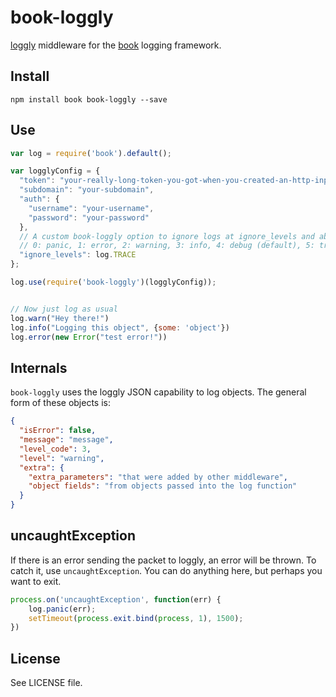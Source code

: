 # book-loggly

[loggly](http://loggly.com) middleware for the [book](https://github.com/defunctzombie/node-book) logging framework.

## Install

```
npm install book book-loggly --save
```

## Use

```javascript
var log = require('book').default();

var logglyConfig = {
  "token": "your-really-long-token-you-got-when-you-created-an-http-input",
  "subdomain": "your-subdomain",
  "auth": {
    "username": "your-username",
    "password": "your-password"
  },
  // A custom book-loggly option to ignore logs at ignore_levels and above
  // 0: panic, 1: error, 2: warning, 3: info, 4: debug (default), 5: trace
  "ignore_levels": log.TRACE
};

log.use(require('book-loggly')(logglyConfig));


// Now just log as usual
log.warn("Hey there!")
log.info("Logging this object", {some: 'object'})
log.error(new Error("test error!"))
```

## Internals

`book-loggly` uses the loggly JSON capability to log objects. The general form of these objects is:

```json
{
  "isError": false,
  "message": "message",
  "level_code": 3,
  "level": "warning",
  "extra": {
    "extra_parameters": "that were added by other middleware",
    "object fields": "from objects passed into the log function"
  }
}
```

## uncaughtException

If there is an error sending the packet to loggly, an error will be thrown. To catch it, use `uncaughtException`. You can do anything here, but perhaps you want to exit.

```javascript
process.on('uncaughtException', function(err) {
    log.panic(err);
    setTimeout(process.exit.bind(process, 1), 1500);
})
```

## License

See LICENSE file.
